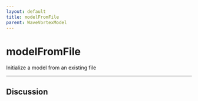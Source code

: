 ```yaml
---
layout: default
title: modelFromFile
parent: WaveVortexModel
---
```

#  modelFromFile

Initialize a model from an existing file


---

## Discussion

  
